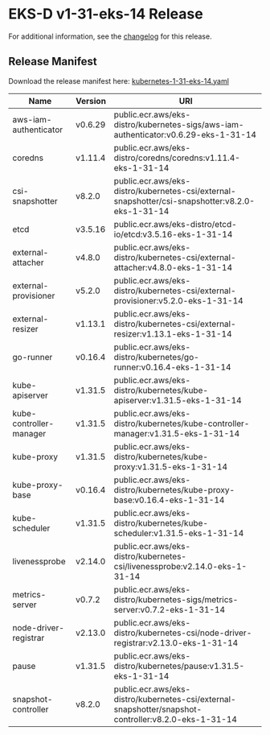 # EKS-D v1-31-eks-14 Release

For additional information, see the [changelog](CHANGELOG-v1-31-eks-14.md) for this release.

## Release Manifest

Download the release manifest here: [kubernetes-1-31-eks-14.yaml](https://distro.eks.amazonaws.com/kubernetes-1-31/kubernetes-1-31-eks-14.yaml)

| Name | Version | URI |
|------|---------|-----|
| aws-iam-authenticator | v0.6.29 | public.ecr.aws/eks-distro/kubernetes-sigs/aws-iam-authenticator:v0.6.29-eks-1-31-14 |
| coredns | v1.11.4 | public.ecr.aws/eks-distro/coredns/coredns:v1.11.4-eks-1-31-14 |
| csi-snapshotter | v8.2.0 | public.ecr.aws/eks-distro/kubernetes-csi/external-snapshotter/csi-snapshotter:v8.2.0-eks-1-31-14 |
| etcd | v3.5.16 | public.ecr.aws/eks-distro/etcd-io/etcd:v3.5.16-eks-1-31-14 |
| external-attacher | v4.8.0 | public.ecr.aws/eks-distro/kubernetes-csi/external-attacher:v4.8.0-eks-1-31-14 |
| external-provisioner | v5.2.0 | public.ecr.aws/eks-distro/kubernetes-csi/external-provisioner:v5.2.0-eks-1-31-14 |
| external-resizer | v1.13.1 | public.ecr.aws/eks-distro/kubernetes-csi/external-resizer:v1.13.1-eks-1-31-14 |
| go-runner | v0.16.4 | public.ecr.aws/eks-distro/kubernetes/go-runner:v0.16.4-eks-1-31-14 |
| kube-apiserver | v1.31.5 | public.ecr.aws/eks-distro/kubernetes/kube-apiserver:v1.31.5-eks-1-31-14 |
| kube-controller-manager | v1.31.5 | public.ecr.aws/eks-distro/kubernetes/kube-controller-manager:v1.31.5-eks-1-31-14 |
| kube-proxy | v1.31.5 | public.ecr.aws/eks-distro/kubernetes/kube-proxy:v1.31.5-eks-1-31-14 |
| kube-proxy-base | v0.16.4 | public.ecr.aws/eks-distro/kubernetes/kube-proxy-base:v0.16.4-eks-1-31-14 |
| kube-scheduler | v1.31.5 | public.ecr.aws/eks-distro/kubernetes/kube-scheduler:v1.31.5-eks-1-31-14 |
| livenessprobe | v2.14.0 | public.ecr.aws/eks-distro/kubernetes-csi/livenessprobe:v2.14.0-eks-1-31-14 |
| metrics-server | v0.7.2 | public.ecr.aws/eks-distro/kubernetes-sigs/metrics-server:v0.7.2-eks-1-31-14 |
| node-driver-registrar | v2.13.0 | public.ecr.aws/eks-distro/kubernetes-csi/node-driver-registrar:v2.13.0-eks-1-31-14 |
| pause | v1.31.5 | public.ecr.aws/eks-distro/kubernetes/pause:v1.31.5-eks-1-31-14 |
| snapshot-controller | v8.2.0 | public.ecr.aws/eks-distro/kubernetes-csi/external-snapshotter/snapshot-controller:v8.2.0-eks-1-31-14 |
